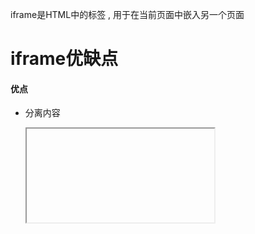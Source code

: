 iframe是HTML中的标签 , 用于在当前页面中嵌入另一个页面



# iframe优缺点

#### 优点

- 分离内容 

   <iframe>允许将不同来源或不同内容的页面嵌套在一起

  -  有助于将内容分隔开, 允许不同团队或服务提供商提供各自的内容

- 实现跨越通信
  - 例如在页面中嵌套页面传递数据, 从而创建丰富的嵌入式应用程序
- 安全性
  - iframe可以将来自不受信任的来源的内容隔离在一个独立的沙盒中
  - 以防止对主页面的恶意攻击
- 无需刷新
  - iframe允许在不刷新整个页面的情况下加载新内容
  - 这对于实现动态加载内容或应用程序非常有用

#### 缺点

- 性能问题 
  - 每个iframe都会加载一个新页面
    - 这可能会导致性能问题
  - 特别是在多个嵌套iframe页面时
- 不利于SEO
  - 搜索引擎通常不会索引嵌套在iframe中内容
  - 这可能对网站的搜索引擎优化(**SEO**)产生负面隐藏
- 兼容性问题
  - 某些浏览器和设备可能不支持iframe, 或者可能需要特殊处理以确保可以正确的显示

#### 使用场景

- 嵌入外部内容
  - 例如, 将YouTube视频, Google地图或社交媒体小部件嵌入到网页中
- 分离组件 
  - 将不同部分的网页分开以进行模块化开发
- 安全沙盒
  - 将不受信任的内容隔离在一个沙盒中
- 跨越通信
  - 在不同源的页面之间进行数据交换,
    - 以创建富客户端应用程序

